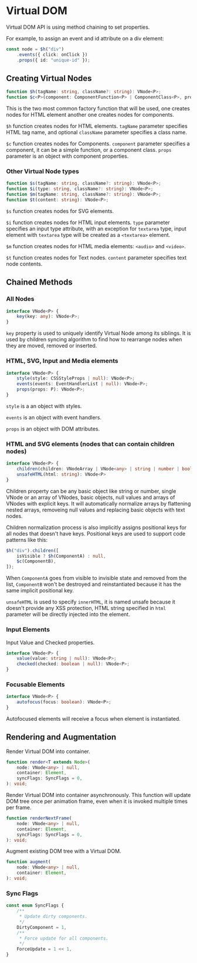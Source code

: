 # Virtual DOM

Virtual DOM API is using method chaining to set properties.

For example, to assign an event and id attribute on a div element:

```ts
const node = $h("div")
    .events({ click: onClick })
    .props({ id: "unique-id" });
```

## Creating Virtual Nodes

```ts
function $h(tagName: string, className?: string): VNode<P>;
function $c<P>(component: ComponentFunction<P> | ComponentClass<P>, props: P): VNode<P>;
```

This is the two most common factory function that will be used, one creates nodes for HTML element another one creates
nodes for components.

`$h` function creates nodes for HTML elements. `tagName` parameter specifies HTML tag name, and optional `className`
parameter specifies a class name.

`$c` function creates nodes for Components. `component` parameter specifies a component, it can be a simple function,
or a component class. `props` parameter is an object with component properties.

### Other Virtual Node types

```ts
function $s(tagName: string, className?: string): VNode<P>;
function $i(type: string, className?: string): VNode<P>;
function $m(tagName: string, className?: string): VNode<P>;
function $t(content: string): VNode<P>;
```

`$s` function creates nodes for SVG elements.

`$i` function creates nodes for HTML input elements. `type` parameter specifies an input type attribute, with an
exception for `textarea` type, input element with `textarea` type will be created as a `<textarea>` element.

`$m` function creates nodes for HTML media elements: `<audio>` and `<video>`.

`$t` function creates nodes for Text nodes. `content` parameter specifies text node contents.

## Chained Methods

### All Nodes

```ts
interface VNode<P> {
    key(key: any): VNode<P>;
}
```

`key` property is used to uniquely identify Virtual Node among its siblings. It is used by children syncing algorithm to
find how to rearrange nodes when they are moved, removed or inserted.

### HTML, SVG, Input and Media elements

```ts
interface VNode<P> {
    style(style: CSSStyleProps | null): VNode<P>;
    events(events: EventHandlerList | null): VNode<P>;
    props(props: P): VNode<P>;
}
```

`style` is a an object with styles.

`events` is an object with event handlers.

`props` is an object with DOM attributes.

### HTML and SVG elements (nodes that can contain children nodes)

```ts
interface VNode<P> {
    children(children: VNodeArray | VNode<any> | string | number | boolean | null): VNode<P>;
    unsafeHTML(html: string): VNode<P>
}
```

Children property can be any basic object like string or number, single VNode or an array of VNodes, basic objects, null
values and arrays of VNodes with explicit keys. It will automatically normalize arrays by flattening nested arrays,
removeing null values and replacing basic objects with text nodes.

Children normalization process is also implicitly assigns positional keys for all nodes that doesn't have keys.
Positional keys are used to support code patterns like this:

```ts
$h("div").children([
    isVisible ? $h(ComponentA) : null,
    $c(ComponentB),
]);
```

When `ComponentA` goes from visible to invisible state and removed from the list, `ComponentB` won't be destroyed and
reinstantiated because it has the same implicit positional key.

`unsafeHTML` is used to specify `innerHTML`, it is named unsafe because it doesn't provide any XSS protection, HTML
string specified in `html` parameter will be directly injected into the element.

### Input Elements

Input Value and Checked properties.

```ts
interface VNode<P> {
    value(value: string | null): VNode<P>;
    checked(checked: boolean | null): VNode<P>;
}
```

### Focusable Elements

```ts
interface VNode<P> {
    autofocus(focus: boolean): VNode<P>;
}
```

Autofocused elements will receive a focus when element is instantiated.

## Rendering and Augmentation

Render Virtual DOM into container.

```ts
function render<T extends Node>(
    node: VNode<any> | null,
    container: Element,
    syncFlags: SyncFlags = 0,
): void;
```

Render Virtual DOM into container asynchronously. This function will update DOM tree once per animation frame, even
when it is invoked multiple times per frame.

```ts
function renderNextFrame(
    node: VNode<any> | null,
    container: Element,
    syncFlags: SyncFlags = 0,
): void;
```

Augment existing DOM tree with a Virtual DOM.

```ts
function augment(
    node: VNode<any> | null,
    container: Element,
): void;
```

### Sync Flags

```ts
const enum SyncFlags {
    /**
     * Update dirty components.
     */
    DirtyComponent = 1,
    /**
     * Force update for all components.
     */
    ForceUpdate = 1 << 1,
}
```